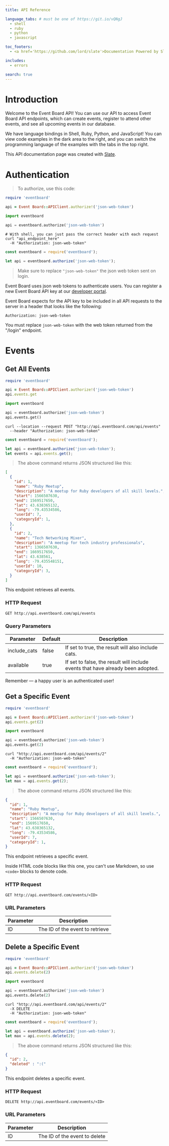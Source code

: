 ```yaml
---
title: API Reference

language_tabs: # must be one of https://git.io/vQNgJ
  - shell
  - ruby
  - python
  - javascript

toc_footers:
  - <a href='https://github.com/lord/slate'>Documentation Powered by Slate</a>

includes:
  - errors

search: true
---
```


# Introduction

Welcome to the Event Board API! You can use our API to access Event Board API endpoints, which can create events, register to attend other events, and see all upcoming events in our database.

We have language bindings in Shell, Ruby, Python, and JavaScript! You can view code examples in the dark area to the right, and you can switch the programming language of the examples with the tabs in the top right.

This API documentation page was created with [Slate](https://github.com/lord/slate).

# Authentication

> To authorize, use this code:

```ruby
require 'eventboard'

api = Event Board::APIClient.authorize!('json-web-token')
```

```python
import eventboard

api = eventboard.authorize('json-web-token')
```

```shell
# With shell, you can just pass the correct header with each request
curl "api_endpoint_here"
  -H "Authorization: json-web-token"
```

```javascript
const eventboard = require('eventboard');

let api = eventboard.authorize('json-web-token');
```

> Make sure to replace `"json-web-token"` the json web token sent on login.

Event Board uses json web tokens to authenticate users. You can register a new Event Board API key at our [developer portal](http://api.eventboard.com/developers).

Event Board expects for the API key to be included in all API requests to the server in a header that looks like the following:

`Authorization: json-web-token`

<aside class="notice">
You must replace <code>json-web-token</code> with the web token returned from the "/login" endpoint.
</aside>

# Events

## Get All Events

```ruby
require 'eventboard'

api = Event Board::APIClient.authorize!('json-web-token')
api.events.get
```

```python
import eventboard

api = eventboard.authorize('json-web-token')
api.events.get()
```

```shell
curl --location --request POST "http://api.eventboard.com/api/events"
  --header "Authorization: json-web-token"
```

```javascript
const eventboard = require('eventboard');

let api = eventboard.authorize('json-web-token');
let events = api.events.get();
```

> The above command returns JSON structured like this:

```json
[
  {
    "id": 1,
    "name": "Ruby Meetup",
    "description": "A meetup for Ruby developers of all skill levels.",
    "start": 1566507630,
    "end": 1569517650,
    "lat": 43.638365132,
    "long": -79.43534586,
    "userId": 7,
    "categoryId": 1,
  },
  {
    "id": 2,
    "name": "Tech Networking Mixer",
    "description": "A meetup for tech industry professionals",
    "start": 1366507630,
    "end": 1669517650,
    "lat": 43.638561,
    "long": -79.435548151,
    "userId": 10,
    "categoryId": 3,
  }
]
```

This endpoint retrieves all events.

### HTTP Request

`GET http://api.eventboard.com/api/events`

### Query Parameters

Parameter | Default | Description
--------- | ------- | -----------
include_cats | false | If set to true, the result will also include cats.
available | true | If set to false, the result will include events that have already been adopted.

<aside class="success">
Remember — a happy user is an authenticated user!
</aside>

## Get a Specific Event

```ruby
require 'eventboard'

api = Event Board::APIClient.authorize!('json-web-token')
api.events.get(2)
```

```python
import eventboard

api = eventboard.authorize('json-web-token')
api.events.get(2)
```

```shell
curl "http://api.eventboard.com/api/events/2"
  -H "Authorization: json-web-token"
```

```javascript
const eventboard = require('eventboard');

let api = eventboard.authorize('json-web-token');
let max = api.events.get(2);
```

> The above command returns JSON structured like this:

```json
{
  "id": 1,
  "name": "Ruby Meetup",
  "description": "A meetup for Ruby developers of all skill levels.",
  "start": 1566507630,
  "end": 1569517650,
  "lat": 43.638365132,
  "long": -79.43534586,
  "userId": 7,
  "categoryId": 1,
}
```

This endpoint retrieves a specific event.

<aside class="warning">Inside HTML code blocks like this one, you can't use Markdown, so use <code>&lt;code&gt;</code> blocks to denote code.</aside>

### HTTP Request

`GET http://api.eventboard.com/events/<ID>`

### URL Parameters

Parameter | Description
--------- | -----------
ID | The ID of the event to retrieve

## Delete a Specific Event

```ruby
require 'eventboard'

api = Event Board::APIClient.authorize!('json-web-token')
api.events.delete(2)
```

```python
import eventboard

api = eventboard.authorize('json-web-token')
api.events.delete(2)
```

```shell
curl "http://api.eventboard.com/api/events/2"
  -X DELETE
  -H "Authorization: json-web-token"
```

```javascript
const eventboard = require('eventboard');

let api = eventboard.authorize('json-web-token');
let max = api.events.delete(2);
```

> The above command returns JSON structured like this:

```json
{
  "id": 2,
  "deleted" : ":("
}
```

This endpoint deletes a specific event.

### HTTP Request

`DELETE http://api.eventboard.com/events/<ID>`

### URL Parameters

Parameter | Description
--------- | -----------
ID | The ID of the event to delete


